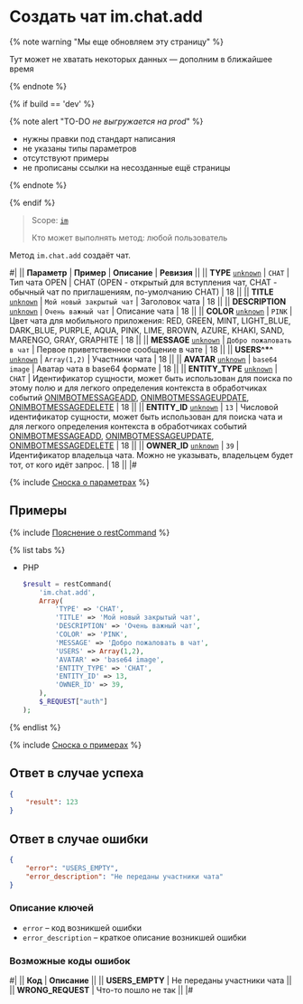 # Создать чат im.chat.add

{% note warning "Мы еще обновляем эту страницу" %}

Тут может не хватать некоторых данных — дополним в ближайшее время

{% endnote %}

{% if build == 'dev' %}

{% note alert "TO-DO _не выгружается на prod_" %}

- нужны правки под стандарт написания
- не указаны типы параметров
- отсутствуют примеры
- не прописаны ссылки на несозданные ещё страницы

{% endnote %}

{% endif %}

> Scope: [`im`](../scopes/permissions.md)
>
> Кто может выполнять метод: любой пользователь

Метод `im.chat.add` создаёт чат.

#|
|| **Параметр** | **Пример** | **Описание** | **Ревизия** ||
|| **TYPE**
[`unknown`](../data-types.md) | `CHAT` | Тип чата OPEN \| CHAT (OPEN - открытый для вступления чат, CHAT - обычный чат по приглашениям, по-умолчанию CHAT) | 18 ||
|| **TITLE**
[`unknown`](../data-types.md) | `Мой новый закрытый чат` | Заголовок чата | 18 ||
|| **DESCRIPTION**
[`unknown`](../data-types.md) | `Очень важный чат` | Описание чата | 18 ||
|| **COLOR**
[`unknown`](../data-types.md) | `PINK` | Цвет чата для мобильного приложения: RED, GREEN, MINT, LIGHT_BLUE, DARK_BLUE, PURPLE, AQUA, PINK, LIME, BROWN, AZURE, KHAKI, SAND, MARENGO, GRAY, GRAPHITE | 18 ||
|| **MESSAGE**
[`unknown`](../data-types.md) | `Добро пожаловать в чат` | Первое приветственное сообщение в чате | 18 ||
|| **USERS^*^**
[`unknown`](../data-types.md) | `Array(1,2)` | Участники чата | 18 ||
|| **AVATAR**
[`unknown`](../data-types.md) | `base64 image` | Аватар чата в base64 формате | 18 ||
|| **ENTITY_TYPE**
[`unknown`](../data-types.md) | `CHAT` | Идентификатор сущности, может быть использован для поиска по этому полю и для легкого определения контекста в обработчиках событий [ONIMBOTMESSAGEADD](.), [ONIMBOTMESSAGEUPDATE](.), [ONIMBOTMESSAGEDELETE](.) | 18 ||
|| **ENTITY_ID**
[`unknown`](../data-types.md) | `13` | Числовой идентификатор сущности, может быть использован для поиска чата и для легкого определения контекста в обработчиках событий [ONIMBOTMESSAGEADD](.), [ONIMBOTMESSAGEUPDATE](.), [ONIMBOTMESSAGEDELETE](.) | 18 ||
|| **OWNER_ID**
[`unknown`](../data-types.md) | `39` | Идентификатор владельца чата. Можно не указывать, владельцем будет тот, от кого идёт запрос. | 18 ||
|#

{% include [Сноска о параметрах](../../_includes/required.md) %}

## Примеры

{% include [Пояснение о restCommand](./_includes/rest-command.md) %}

{% list tabs %}

- PHP

    ```php
    $result = restCommand(
        'im.chat.add',
        Array(
            'TYPE' => 'CHAT',
            'TITLE' => 'Мой новый закрытый чат',
            'DESCRIPTION' => 'Очень важный чат',
            'COLOR' => 'PINK',
            'MESSAGE' => 'Добро пожаловать в чат',
            'USERS' => Array(1,2),
            'AVATAR' => 'base64 image',
            'ENTITY_TYPE' => 'CHAT',
            'ENTITY_ID' => 13,
            'OWNER_ID' => 39,
        ),
        $_REQUEST["auth"]
    );
    ```

{% endlist %}

{% include [Сноска о примерах](../../_includes/examples.md) %}

## Ответ в случае успеха

```json
{
    "result": 123
}
```

## Ответ в случае ошибки

```json
{
    "error": "USERS_EMPTY",
    "error_description": "Не переданы участники чата"
}
```

### Описание ключей

- `error` – код возникшей ошибки
- `error_description` – краткое описание возникшей ошибки

### Возможные коды ошибок

#|
|| **Код** | **Описание** ||
|| **USERS_EMPTY** | Не переданы участники чата ||
|| **WRONG_REQUEST** | Что-то пошло не так ||
|#